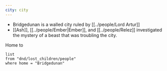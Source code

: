 ```yaml
---
city: city
---
```


- Bridgedunan is a walled city ruled by [[../people/Lord Artur]]
- [[Ash]], [[../people/Ember|Ember]], and [[../people/Relez]] investigated the mystery of a beast that was troubling the city.

Home to
```dataview
list
from "dnd/lost_children/people"
where home = "Bridgedunan"
```
